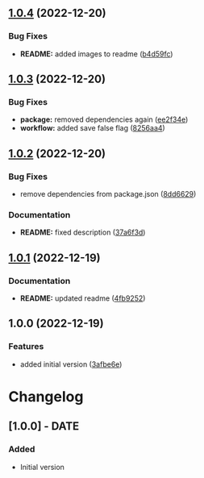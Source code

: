 ## [1.0.4](https://github.com/Thundernerd/Unity3D-StateMachine/compare/v1.0.3...v1.0.4) (2022-12-20)


### Bug Fixes

* **README:** added images to readme ([b4d59fc](https://github.com/Thundernerd/Unity3D-StateMachine/commit/b4d59fcde7c0fa1c3f90220f35e1a08f8f9f19ad))

## [1.0.3](https://github.com/Thundernerd/Unity3D-StateMachine/compare/v1.0.2...v1.0.3) (2022-12-20)


### Bug Fixes

* **package:** removed dependencies again ([ee2f34e](https://github.com/Thundernerd/Unity3D-StateMachine/commit/ee2f34ead4668e9d22da6ee766ac2763f2c66ced))
* **workflow:** added save false flag ([8256aa4](https://github.com/Thundernerd/Unity3D-StateMachine/commit/8256aa4ad99fc2d9179d9156d4f3b38df47b5c09))

## [1.0.2](https://github.com/Thundernerd/Unity3D-StateMachine/compare/v1.0.1...v1.0.2) (2022-12-20)


### Bug Fixes

* remove dependencies from package.json ([8dd6629](https://github.com/Thundernerd/Unity3D-StateMachine/commit/8dd6629c5ef38ebc0b7065c0b3ab071c74f024c6))


### Documentation

* **README:** fixed description ([37a6f3d](https://github.com/Thundernerd/Unity3D-StateMachine/commit/37a6f3dc6e19efbe8ad34bac19d2128e9753228a))

## [1.0.1](https://github.com/Thundernerd/Unity3D-StateMachine/compare/v1.0.0...v1.0.1) (2022-12-19)


### Documentation

* **README:** updated readme ([4fb9252](https://github.com/Thundernerd/Unity3D-StateMachine/commit/4fb92528c7fe082fa228b5639cf113466c3d4893))

## 1.0.0 (2022-12-19)


### Features

* added initial version ([3afbe6e](https://github.com/Thundernerd/Unity3D-StateMachine/commit/3afbe6e1b884312a5cad65c55adbecc1f0f1843c))

# Changelog

## [1.0.0] - DATE
### Added
- Initial version
